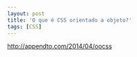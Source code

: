 ```yaml
---
layout: post
title: 'O que é CSS orientado a objeto?'
tags: [CSS]
---
```


<http://appendto.com/2014/04/oocss>
